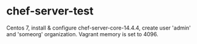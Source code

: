 # chef-server-test

Centos 7, install & configure chef-server-core-14.4.4, create user 'admin' and 'someorg' organization.
Vagrant memory is set to 4096.